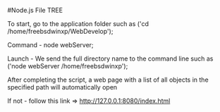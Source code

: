 #Node.js File TREE

To start, go to the application folder such as ('cd /home/freebsdwinxp/WebDevelop');

Command - node webServer;

Launch - We send the full directory name to the command line such as ('node webServer /home/freebsdwinxp');

After completing the script, a web page with a list of all objects in the specified path will automatically open

Іf not - follow this link => http://127.0.0.1:8080/index.html